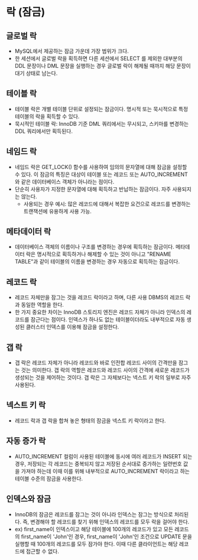 # 락 (잠금)

## 글로벌 락
- MySQL에서 제공하는 잠금 가운데 가장 범위가 크다.
- 한 세션에서 글로벌 락을 획득하면 다른 세션에서 SELECT 를 제외한 대부분의 DDL 문장이나 DML 문장을 실행하는 경우 글로벌 락이 해제될 때까지 해당 문장이 대기 상태로 남는다.

## 테이블 락
- 테이블 락은 개별 테이블 단위로 설정되는 잠금이다. 명시적 또는 묵시적으로 특정 테이블의 락을 획득할 수 있다.
- 묵시적인 테이블 락: InnoDB 기준 DML 쿼리에서는 무시되고, 스키마를 변경하는 DDL 쿼리에서만 획득된다.

## 네임드 락
- 네임드 락은 GET_LOCK() 함수를 사용하여 임의의 문자열에 대해 잠금을 설정할 수 있다. 이 잠금의 특징은 대상이 테이블 또는 레코드 또는 AUTO_INCREMENT와 같은 데이터베이스 객체가
아니라는 점이다.
- 단순히 사용자가 지정한 문자열에 대해 획득하고 반납하는 잠금이다. 자주 사용되지는 않는다.
  - 사용되는 경우 예시: 많은 레코드에 대해서 복잡한 요건으로 레코드를 변경하는 트랜잭션에 유용하게 사용 가능.

## 메타데이터 락
- 데이터베이스 객체의 이름이나 구조를 변경하는 경우에 획득하는 잠금이다. 메타데이터 락은 명시적으로 획득하거나 해제할 수 있는 것이 아니고
"RENAME TABLE"과 같이 테이블의 이름을 변경하는 경우 자동으로 획득하는 잠금이다.

## 레코드 락
- 레코드 자체만을 잠그는 것을 레코드 락이라고 하며, 다른 사용 DBMS의 레코드 락과 동일한 역할을 한다.
- 한 가지 중요한 차이는 InnoDB 스토리지 엔진은 레코드 자체가 아니라 인덱스의 레코드를 잠근다는 점이다. 인덱스가 하나도 없는 테이블이더라도 내부적으로 
자동 생성된 클러스터 인덱스를 이용해 잠금을 설정한다.

## 갭 락
- 갭 락은 레코드 자체가 아니라 레코드와 바로 인전합 레코드 사이의 간격만을 잠그는 것는 의미한다. 갭 락의 역할은 레코드와 레코드 사이의 간격에
새로운 레코드가 생성되는 것을 제어하는 것이다. 갭 락은 그 자체보다는 넥스트 키 락의 일부로 자주 사용된다.

## 넥스트 키 락
- 레코드 락과 갭 락을 합쳐 놓은 형태의 잠금을 넥스트 키 락이라고 한다.

## 자동 증가 락
- AUTO_INCREMENT 컬럼이 사용된 테이블에 동시에 여러 레코드가 INSERT 되는 경우, 저장되는 각 레코드는 중복되지 않고 저장된 순서대로 증가하는
일련번호 값을 가져야 하는데 이때 이를 위해 내부적으로 AUTO_INCREMENT 락이라고 하는 테이블 수준의 잠금을 사용한다.

## 인덱스와 잠금
- InnoDB의 잠금은 레코드를 잠그는 것이 아니라 인덱스는 잠그는 방식으로 처리된다. 즉, 변경해야 할 레코드를 찾기 위해 인덱스의 레코드를 모두 락을 걸어야 한다.
- ex) first_name이 인덱스이고 해당 테이블에 100개의 레코드가 있고 모든 레코드의 first_name이 'John'인 경우, first_name이 'John'인 조건으로 UPDATE 문을 
실행할 때 100개의 레코드를 모두 잠가야 한다. 이때 다른 클라이언트는 해당 레코드에 접근할 수 없다.